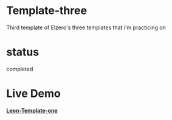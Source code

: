 # Template-three
Third template of Elzero's three templates that i'm practicing on
# status 
completed
# Live Demo
<a href="https://adnanebouali.github.io/Template-three/" target="_blank"><b>Leon-Template-one</b></a>
